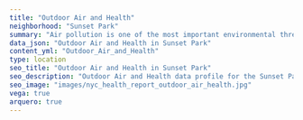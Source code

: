 ```yaml
---
title: "Outdoor Air and Health"
neighborhood: "Sunset Park"
summary: "Air pollution is one of the most important environmental threats to urban populations and while all people are exposed, pollutant emissions, levels of exposure, and population vulnerability vary across neighborhoods. Exposures to common air pollutants have been linked to respiratory and cardiovascular diseases, cancers, and premature deaths."
data_json: "Outdoor Air and Health in Sunset Park"
content_yml: "Outdoor_Air_and_Health"
type: location
seo_title: "Outdoor Air and Health in Sunset Park"
seo_description: "Outdoor Air and Health data profile for the Sunset Park neighborhood of NYC."
seo_image: "images/nyc_health_report_outdoor_air_health.jpg"
vega: true
arquero: true
---
```

